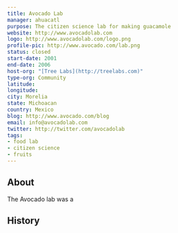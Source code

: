 ```yaml
---
title: Avocado Lab
manager: ahuacatl
purpose: The citizen science lab for making guacamole
website: http://www.avocadolab.com
logo: http://www.avocadolab.com/logo.png
profile-pic: http://www.avocado.com/lab.png
status: closed
start-date: 2001
end-date: 2006
host-org: "[Tree Labs](http://treelabs.com)"
type-org: Community
latitude: 
longitude: 
city: Morelia
state: Michoacan
country: Mexico
blog: http://www.avocado.com/blog
email: info@avocadolab.com
twitter: http://twitter.com/avocadolab
tags:
- food lab
- citizen science
- fruits
---
```


## About
The Avocado lab was a

## History
